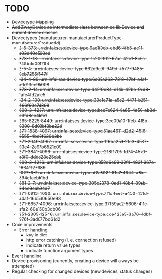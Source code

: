 # TODO

* ~~Devicetype Mapping~~
* ~~Add ZwayDevice as intermediate class between cc lib Device and current device classes~~
* Devicetypes (manufacturer-manufacturerProductType-manufacturerProductId)
    - ~~2-5-373: urn:infai:ses:device-type:9ae1f9eb-ebd6-4fb5-ae1f-a03d40c500ed~~
    * ~~373-1-18: urn:infai:ses:device-type:1c200f02-67ac-42e1-8c6c-748bdc091764~~  
    * ~~2-5-4: urn:infai:ses:device-type:662d9c9f-949d-4577-9485-9cb7255f547f~~
    * ~~134-4-80: urn:infai:ses:device-type:6c05a263-7318-47bf-a4af-a0d13cc95008~~
    * ~~373-2-14: urn:infai:ses:device-type:d4219e84-d14b-42be-9cd8-1afe4fd2afe5~~
    * ~~134-2-100: urn:infai:ses:device-type:39d1e71a-a5d2-4471-b251-466f60c7d398~~
    * ~~600-3-4237: urn:infai:ses:device-type:bec7e624-9a65-4a50-ab3d-d3fd8ce4bfe1~~
    * ~~265-8225-8449: urn:infai:ses:device-type:3cc09a10-1feb-4f8b-9390-8d08bf3ba22d~~
    * ~~271-1538-4097: urn:infai:ses:device-type:51aa4611-d2d2-4516-8555-4bd3f620b3bb~~
    * ~~271-2049-4097: urn:infai:ses:device-type:1f6ba259-2fc3-4537-93e4-2c97b6521c09~~
    * ~~271-3841-4096: urn:infai:ses:device-type:218f1705-fd74-4570-a8f0-dddd28e25cbb~~
    * ~~600-3-4226: urn:infai:ses:device-type:052d6e99-32f4-483f-967e-16341127ff89~~
    * ~~1027-3-2: urn:infai:ses:device-type:af2a302f-51c7-4344-a8fc-894cfaebb1bd~~ 
    * ~~881-2-7: urn:infai:ses:device-type:305e2378-0ad1-48b4-89ab-84ee9cab94a7~~
    * 271-6913-4096: urn:infai:ses:device-type:7f1d4ee3-a456-431d-a4af-16b560650e98
    * 271-6657-4096: urn:infai:ses:device-type:37f59ac2-5606-411c-afa2-60e150b3db06
    * 351-2305-12546: urn:infai:ses:device-type:cce425e5-3a76-4dbf-976f-3ad077bd61d2
* Code improvements
    * Error handling
        * key in dict
        * http error catching (i. e. connection refused)
        * indicate return value types
        * indicate function argument types
* Event handling
* Device provisioning (currently, creating a device will always be attempted)
* Regular checking for changed devices (new devices, status changes)
